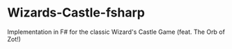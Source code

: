 # Wizards-Castle-fsharp
Implementation in F# for the classic Wizard's Castle Game (feat. The Orb of Zot!)
